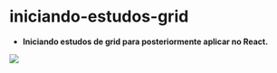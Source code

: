 # iniciando-estudos-grid


* __Iniciando estudos de grid para posteriormente aplicar no React.__

<img src="https://media0.giphy.com/media/ule4vhcY1xEKQ/source.gif" /> 
